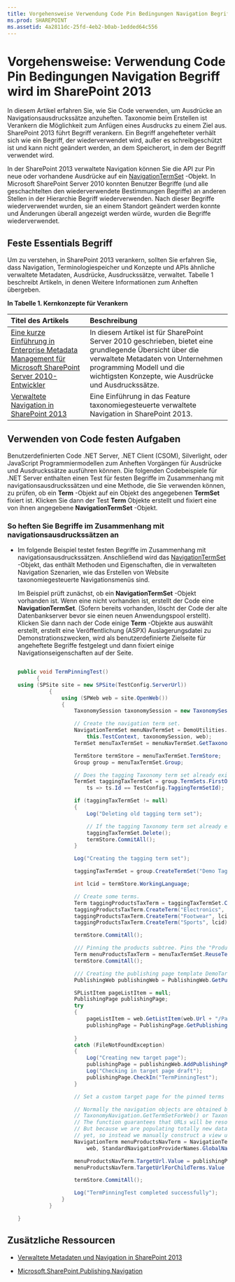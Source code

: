 ```yaml
---
title: Vorgehensweise Verwendung Code Pin Bedingungen Navigation Begriff wird im SharePoint 2013
ms.prod: SHAREPOINT
ms.assetid: 4a2811dc-25fd-4eb2-b0ab-1edded64c556
---
```



# Vorgehensweise: Verwendung Code Pin Bedingungen Navigation Begriff wird im SharePoint 2013
In diesem Artikel erfahren Sie, wie Sie Code verwenden, um Ausdrücke an Navigationsausdruckssätze anzuheften.
Taxonomie beim Erstellen ist Verankern die Möglichkeit zum Anfügen eines Ausdrucks zu einem Ziel aus. SharePoint 2013 führt Begriff verankern. Ein Begriff angehefteter verhält sich wie ein Begriff, der wiederverwendet wird, außer es schreibgeschützt ist und kann nicht geändert werden, an dem Speicherort, in dem der Begriff verwendet wird.
  
    
    

In der SharePoint 2013 verwaltete Navigation können Sie die API zur Pin neue oder vorhandene Ausdrücke auf ein  [NavigationTermSet](https://msdn.microsoft.com/library/Microsoft.SharePoint.Publishing.Navigation.NavigationTermSet.aspx) -Objekt. In Microsoft SharePoint Server 2010 konnten Benutzer Begriffe (und alle geschachtelten den wiederverwendete Bestimmungen Begriffe) an anderen Stellen in der Hierarchie Begriff wiederverwenden. Nach dieser Begriffe wiederverwendet wurden, sie an einem Standort geändert werden konnte und Änderungen überall angezeigt werden würde, wurden die Begriffe wiederverwendet.
## Feste Essentials Begriff
<a name="SP15_H2UseCodeToPinTerms_TermPinningEssentials"> </a>

Um zu verstehen, in SharePoint 2013 verankern, sollten Sie erfahren Sie, dass Navigation, Terminologiespeicher und Konzepte und APIs ähnliche verwaltete Metadaten, Ausdrücke, Ausdruckssätze, verwaltet. Tabelle 1 beschreibt Artikeln, in denen Weitere Informationen zum Anheften übergeben.
  
    
    

**In Tabelle 1. Kernkonzepte für Verankern**


|**Titel des Artikels**|**Beschreibung**|
|:-----|:-----|
| [Eine kurze Einführung in Enterprise Metadata Management für Microsoft SharePoint Server 2010-Entwickler](http://msdn.microsoft.com/library/113a5d75-ac4d-498b-8436-725e04fb685d%28Office.15%29.aspx) <br/> |In diesem Artikel ist für SharePoint Server 2010 geschrieben, bietet eine grundlegende Übersicht über die verwaltete Metadaten von Unternehmen programming Modell und die wichtigsten Konzepte, wie Ausdrücke und Ausdruckssätze. <br/> |
| [Verwaltete Navigation in SharePoint 2013](managed-navigation-in-sharepoint-2013.md) <br/> |Eine Einführung in das Feature taxonomiegesteuerte verwaltete Navigation in SharePoint 2013. <br/> |
   

## Verwenden von Code festen Aufgaben
<a name="SP15_H2UseCodeToPinTerms_UseCodeToCompletePinning"> </a>

Benutzerdefinierten Code .NET Server, .NET Client (CSOM), Silverlight, oder JavaScript Programmiermodellen zum Anheften Vorgängen für Ausdrücke und Ausdruckssätze ausführen können. Die folgenden Codebeispiele für .NET Server enthalten einen Test für festen Begriffe im Zusammenhang mit navigationsausdruckssätzen und eine Methode, die Sie verwenden können, zu prüfen, ob ein **Term** -Objekt auf ein Objekt des angegebenen **TermSet** fixiert ist. Klicken Sie dann der Test **Term** Objekte erstellt und fixiert eine von ihnen angegebene **NavigationTermSet** -Objekt.
  
    
    

### So heften Sie Begriffe im Zusammenhang mit navigationsausdruckssätzen an


- Im folgende Beispiel testet festen Begriffe im Zusammenhang mit navigationsausdruckssätzen. Anschließend wird das  [NavigationTermSet](https://msdn.microsoft.com/library/Microsoft.SharePoint.SharePoint.NavigationTermSet.aspx) -Objekt, das enthält Methoden und Eigenschaften, die in verwalteten Navigation Szenarien, wie das Erstellen von Website taxonomiegesteuerte Navigationsmenüs sind.
    
    Im Beispiel prüft zunächst, ob ein **NavigationTermSet** -Objekt vorhanden ist. Wenn eine nicht vorhanden ist, erstellt der Code eine **NavigationTermSet**. (Sofern bereits vorhanden, löscht der Code der alte Datenbankserver bevor sie einen neuen Anwendungspool erstellt). Klicken Sie dann nach der Code einige **Term** -Objekte aus auswählt erstellt, erstellt eine Veröffentlichung (ASPX) Auslagerungsdatei zu Demonstrationszwecken, wird als benutzerdefinierte Zielseite für angeheftete Begriffe festgelegt und dann fixiert einige Navigationseigenschaften auf der Seite.
    


  ```cs
  
  public void TermPinningTest()
        {
  using (SPSite site = new SPSite(TestConfig.ServerUrl))
            {
                using (SPWeb web = site.OpenWeb())
                {
                    TaxonomySession taxonomySession = new TaxonomySession(site, updateCache: true);

                    // Create the navigation term set.
                    NavigationTermSet menuNavTermSet = DemoUtilities.SetUpSampleNavTermSet(
                        this.TestContext, taxonomySession, web);
                    TermSet menuTaxTermSet = menuNavTermSet.GetTaxonomyTermSet();

                    TermStore termStore = menuTaxTermSet.TermStore;
                    Group group = menuTaxTermSet.Group;

                    // Does the tagging Taxonomy term set already exist?
                    TermSet taggingTaxTermSet = group.TermSets.FirstOrDefault(
                        ts => ts.Id == TestConfig.TaggingTermSetId);

                    if (taggingTaxTermSet != null)
                    {
                        Log("Deleting old tagging term set");

                        // If the tagging Taxonomy term set already exists, delete the old one.
                        taggingTaxTermSet.Delete();
                        termStore.CommitAll();
                    }

                    Log("Creating the tagging term set");

                    taggingTaxTermSet = group.CreateTermSet("Demo Tagging TermSet", TestConfig.TaggingTermSetId);

                    int lcid = termStore.WorkingLanguage;

                    // Create some terms.
                    Term taggingProductsTaxTerm = taggingTaxTermSet.CreateTerm("Products", lcid);
                    taggingProductsTaxTerm.CreateTerm("Electronics", lcid);
                    taggingProductsTaxTerm.CreateTerm("Footwear", lcid);
                    taggingProductsTaxTerm.CreateTerm("Sports", lcid);

                    termStore.CommitAll();

                    /// Pinning the products subtree. Pins the "Products" Term object to the NavigationTermSet object.
                    Term menuProductsTaxTerm = menuTaxTermSet.ReuseTermWithPinning(taggingProductsTaxTerm);
                    termStore.CommitAll();

                    /// Creating the publishing page template DemoTargetPage.aspx");
                    PublishingWeb publishingWeb = PublishingWeb.GetPublishingWeb(web);

                    SPListItem pageListItem = null;
                    PublishingPage publishingPage;
                    try
                    {
                        pageListItem = web.GetListItem(web.Url + "/Pages/DemoTargetPage.aspx");
                        publishingPage = PublishingPage.GetPublishingPage(pageListItem);
   
                    }
                    catch (FileNotFoundException)
                    {
                        Log("Creating new target page");
                        publishingPage = publishingWeb.AddPublishingPage("DemoTargetPage.aspx", publishingWeb.DefaultPageLayout);
                        Log("Checking in target page draft");
                        publishingPage.CheckIn("TermPinningTest");
                    }

                    // Set a custom target page for the pinned terms and then set some navigation properties.

                    // Normally the navigation objects are obtained by way of an optimized function such as
                    // TaxonomyNavigation.GetTermSetForWeb() or TaxonomyNavigationContext.Current.NavigationTerm.
                    // The function guarantees that URLs will be resolved using a valid NavigationTerm.View.
                    // But because we are populating totally new data, the cache will probably not be updated
                    // yet, so instead we manually construct a view using GetAsResolvedByWeb().
                    NavigationTerm menuProductsNavTerm = NavigationTerm.GetAsResolvedByWeb(menuProductsTaxTerm,
                        web, StandardNavigationProviderNames.GlobalNavigationTaxonomyProvider);

                    menuProductsNavTerm.TargetUrl.Value = publishingPage.Uri.AbsolutePath;
                    menuProductsNavTerm.TargetUrlForChildTerms.Value = publishingPage.Uri.AbsolutePath;

                    termStore.CommitAll();

                    Log("TermPinningTest completed successfully");
                }
            }

  }
  ```


## Zusätzliche Ressourcen
<a name="SP15_H2UseCodeToPinTerms_AdditionalResources"> </a>


-  [Verwaltete Metadaten und Navigation in SharePoint 2013](managed-metadata-and-navigation-in-sharepoint-2013.md)
    
  
-  [Microsoft.SharePoint.Publishing.Navigation](https://msdn.microsoft.com/library/Microsoft.SharePoint.Publishing.Navigation.aspx)
    
  

